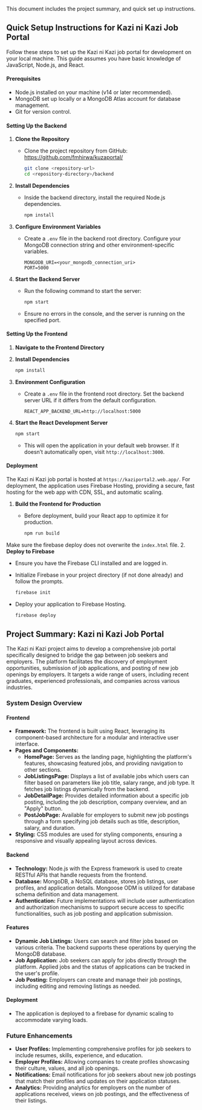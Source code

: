 This document includes the project summary, and quick set up instructions.

## Quick Setup Instructions for Kazi ni Kazi Job Portal

Follow these steps to set up the Kazi ni Kazi job portal for development on your local machine. This guide assumes you have basic knowledge of JavaScript, Node.js, and React.

#### Prerequisites

- Node.js installed on your machine (v14 or later recommended).
- MongoDB set up locally or a MongoDB Atlas account for database management.
- Git for version control.

#### Setting Up the Backend

1. **Clone the Repository**

   - Clone the project repository from GitHub: https://github.com/fmhirwa/kuzaportal/

     ```bash
     git clone <repository-url>
     cd <repository-directory>/backend
     ```

2. **Install Dependencies**

   - Inside the backend directory, install the required Node.js dependencies.

     ```bash
     npm install
     ```

3. **Configure Environment Variables**

   - Create a `.env` file in the backend root directory. Configure your MongoDB connection string and other environment-specific variables.

     ```
     MONGODB_URI=<your_mongodb_connection_uri>
     PORT=5000
     ```

4. **Start the Backend Server**

   - Run the following command to start the server:

     ```bash
     npm start
     ```

   - Ensure no errors in the console, and the server is running on the specified port.

#### Setting Up the Frontend

1. **Navigate to the Frontend Directory**

2. **Install Dependencies**

   ```bash
   npm install
   ```

3. **Environment Configuration**

   - Create a `.env` file in the frontend root directory. Set the backend server URL if it differs from the default configuration.

     ```
     REACT_APP_BACKEND_URL=http://localhost:5000
     ```

4. **Start the React Development Server**

   ```bash
   npm start
   ```

   - This will open the application in your default web browser. If it doesn’t automatically open, visit `http://localhost:3000`.

#### Deployment

The Kazi ni Kazi job portal is hosted at `https://kaziportal2.web.app/`. For deployment, the application uses Firebase Hosting, providing a secure, fast hosting for the web app with CDN, SSL, and automatic scaling.

1. **Build the Frontend for Production**

   - Before deployment, build your React app to optimize it for production.

     ```bash
     npm run build
     ```
  Make sure the firebase deploy does not overwrite the `index.html` file.
2. **Deploy to Firebase**

   - Ensure you have the Firebase CLI installed and are logged in.
   - Initialize Firebase in your project directory (if not done already) and follow the prompts.

     ```bash
     firebase init
     ```

   - Deploy your application to Firebase Hosting.

     ```bash
     firebase deploy
     ```



## Project Summary: Kazi ni Kazi Job Portal

The Kazi ni Kazi project aims to develop a comprehensive job portal specifically designed to bridge the gap between job seekers and employers. The platform facilitates the discovery of employment opportunities, submission of job applications, and posting of new job openings by employers. It targets a wide range of users, including recent graduates, experienced professionals, and companies across various industries.

### System Design Overview

#### Frontend

- **Framework:** The frontend is built using React, leveraging its component-based architecture for a modular and interactive user interface.
- **Pages and Components:**
  - **HomePage:** Serves as the landing page, highlighting the platform's features, showcasing featured jobs, and providing navigation to other sections.
  - **JobListingsPage:** Displays a list of available jobs which users can filter based on parameters like job title, salary range, and job type. It fetches job listings dynamically from the backend.
  - **JobDetailPage:** Provides detailed information about a specific job posting, including the job description, company overview, and an "Apply" button.
  - **PostJobPage:** Available for employers to submit new job postings through a form specifying job details such as title, description, salary, and duration.
- **Styling:** CSS modules are used for styling components, ensuring a responsive and visually appealing layout across devices.

#### Backend

- **Technology:** Node.js with the Express framework is used to create RESTful APIs that handle requests from the frontend.
- **Database:** MongoDB, a NoSQL database, stores job listings, user profiles, and application details. Mongoose ODM is utilized for database schema definition and data management.
- **Authentication:** Future implementations will include user authentication and authorization mechanisms to support secure access to specific functionalities, such as job posting and application submission.

#### Features

- **Dynamic Job Listings:** Users can search and filter jobs based on various criteria. The backend supports these operations by querying the MongoDB database.
- **Job Application:** Job seekers can apply for jobs directly through the platform. Applied jobs and the status of applications can be tracked in the user's profile.
- **Job Posting:** Employers can create and manage their job postings, including editing and removing listings as needed.

#### Deployment

- The application is deployed to a firebase for dynamic scaling to accommodate varying loads.

### Future Enhancements

- **User Profiles:** Implementing comprehensive profiles for job seekers to include resumes, skills, experience, and education.
- **Employer Profiles:** Allowing companies to create profiles showcasing their culture, values, and all job openings.
- **Notifications:** Email notifications for job seekers about new job postings that match their profiles and updates on their application statuses.
- **Analytics:** Providing analytics for employers on the number of applications received, views on job postings, and the effectiveness of their listings.

